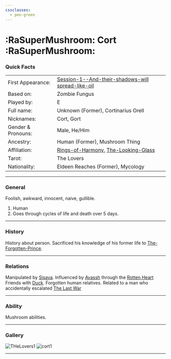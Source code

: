 ```yaml
---
cssclasses:
  - pen-green
---
```

# :RaSuperMushroom: Cort :RaSuperMushroom:
### Quick Facts

|                    |                                                                                                                                  |
| ------------------ | -------------------------------------------------------------------------------------------------------------------------------- |
| First Appearance:  | [Session-1--And-their-shadows-will spread-like-oil](../../-Session-Notes/-1-Gathering-Storms/Session-1--And-their-shadows-will%20spread-like-oil.md) |
| Based on:          | Zombie Fungus                                                                                                                    |
| Played by:         | E                                                                                                                                |
| Full name:         | Unknown (Former), Cortinarius Orell                                                                                              |
| Nicknames:         | Cort, Gort                                                                                                                       |
| Gender & Pronouns: | Male, He/Him                                                                                                                     |
| Ancestry:          | Human (Former), Mushroom Thing                                                                                                   |
| Affiliation:       | [Rings-of-Harmony](../../-Groups/Rings-of-Harmony.md), [The-Looking-Glass](../../-Groups/The-Looking-Glass.md)                   |
| Tarot:             | The Lovers                                                                                                                       |
| Nationality:       | Eldeen Reaches (Former), Mycology                                                                                                |
***
### General
Foolish, awkward, innocent, naive, gullible.
1. Human
2. Goes through cycles of life and death over 5 days.

***
### History
History about person.
Sacrificed his knowledge of his former life to [The-Forgotten-Prince](The-Forgotten-Prince.md).

***
### Relations
Manipulated by [Sisava](Sisava.md).
Influenced by [Avassh](Avassh.md) through the [Rotten Heart](../../-Elements-of-the-Prophecy/1-Rotten-Heart.md)
Friends with [Duck](Duck.md).
Forgotten human relatives.
Related to a man who accidentally escalated [The Last War](https://eberron.fandom.com/wiki/Last_War)

***
### Ability
Mushroom abilities.

***
### Gallery
![THeLovers1](-images/THeLovers1.png)
![cort1](-images/cort1.png)
***
